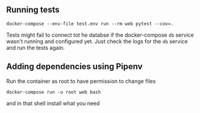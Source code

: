 Running tests
-------------

    docker-compose --env-file test.env run --rm web pytest --cov=.

Tests might fail to connect tot he databse if the docker-compose `db` service wasn't running and configured yet. Just check the logs for the `db` service and run the tests again.


Adding dependencies using Pipenv
--------------------------------

Run the container as root to have permission to change files

    docker-compose run -u root web bash

and in that shell install what you need
